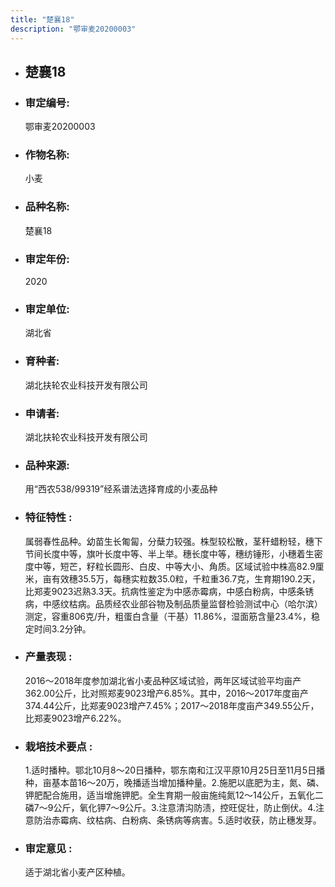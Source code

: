```yaml
---
title: "楚襄18"
description: "鄂审麦20200003"
---
```

* ## 楚襄18
* ###  审定编号:  
   鄂审麦20200003

*  ### 作物名称:  
   小麦

*   ###  品种名称: 
    楚襄18

*   ### 审定年份: 
    2020

*   ### 审定单位:  
    湖北省

*   ### 育种者:  
    湖北扶轮农业科技开发有限公司

*   ### 申请者:  
    湖北扶轮农业科技开发有限公司

*   ### 品种来源:  
    用“西农538/99319”经系谱法选择育成的小麦品种

*   ### 特征特性 : 
    属弱春性品种。幼苗生长匍匐，分蘖力较强。株型较松散，茎秆蜡粉轻，穗下节间长度中等，旗叶长度中等、半上举。穗长度中等，穗纺锤形，小穗着生密度中等，短芒，籽粒长圆形、白皮、中等大小、角质。区域试验中株高82.9厘米，亩有效穗35.5万，每穗实粒数35.0粒，千粒重36.7克，生育期190.2天，比郑麦9023迟熟3.3天。抗病性鉴定为中感赤霉病，中感白粉病，中感条锈病，中感纹枯病。品质经农业部谷物及制品质量监督检验测试中心（哈尔滨）测定，容重806克/升，粗蛋白含量（干基）11.86%，湿面筋含量23.4%，稳定时间3.2分钟。

*   ### 产量表现 : 
    2016～2018年度参加湖北省小麦品种区域试验，两年区域试验平均亩产362.00公斤，比对照郑麦9023增产6.85%。其中，2016～2017年度亩产374.44公斤，比郑麦9023增产7.45%；2017～2018年度亩产349.55公斤，比郑麦9023增产6.22%。

*   ### 栽培技术要点 : 
    1.适时播种。鄂北10月8～20日播种，鄂东南和江汉平原10月25日至11月5日播种，亩基本苗16～20万，晚播适当增加播种量。2.施肥以底肥为主，氮、磷、钾肥配合施用，适当增施钾肥。全生育期一般亩施纯氮12～14公斤，五氧化二磷7～9公斤，氧化钾7～9公斤。3.注意清沟防渍，控旺促壮，防止倒伏。4.注意防治赤霉病、纹枯病、白粉病、条锈病等病害。5.适时收获，防止穗发芽。

*   ### 审定意见 : 
    适于湖北省小麦产区种植。
